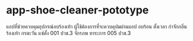 # app-shoe-cleaner-pototype
แอปที่ช่วยควบคุมอุปกรณ์อบร้องเท้า ผู้ใช้ต้องการที่จะควบคุปมผ่านแอป อบร้อน ตั้งเวลา กำจักกลิ่นร้องเท้า
กรตะวัน แซ่ตั้ง 001 ปวช.3
จักรภพ  ทาระการ 005 ปวช.3

